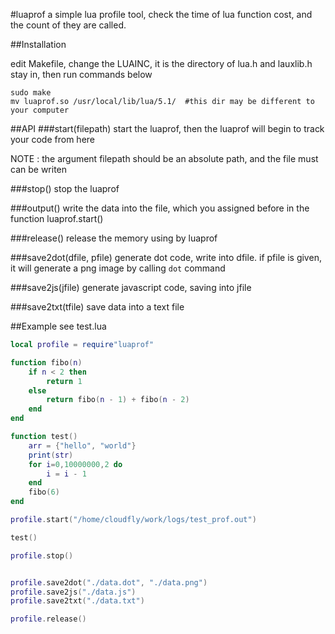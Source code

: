 #luaprof
a simple lua profile tool, check the time of lua function cost, and the count of they are called.

##Installation

edit Makefile, change the LUAINC, it is the directory of lua.h and lauxlib.h stay in,
then run commands below

```shell
sudo make
mv luaprof.so /usr/local/lib/lua/5.1/  #this dir may be different to your computer
```
##API
###start(filepath)
start the luaprof, then the luaprof will begin to track your code from here

NOTE : the argument filepath should be an absolute path, and the file must can be writen

###stop()
stop the luaprof

###output()
write the data into the file, which you assigned before in the function luaprof.start()

###release()
release the memory using by luaprof

###save2dot(dfile, pfile)
generate dot code, write into dfile. if pfile is given, it will generate a png image by calling `dot` command

###save2js(jfile)
generate javascript code, saving into jfile

###save2txt(tfile)
save data into a text file

##Example
see test.lua

```lua
local profile = require"luaprof"

function fibo(n)
    if n < 2 then
        return 1
    else
        return fibo(n - 1) + fibo(n - 2)
    end
end

function test()
    arr = {"hello", "world"}
    print(str)
    for i=0,10000000,2 do
        i = i - 1
    end
    fibo(6)
end

profile.start("/home/cloudfly/work/logs/test_prof.out")

test()

profile.stop()


profile.save2dot("./data.dot", "./data.png")
profile.save2js("./data.js")
profile.save2txt("./data.txt")

profile.release()
```




